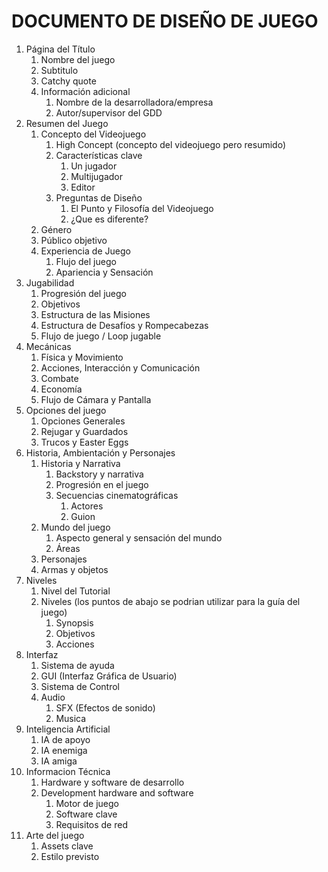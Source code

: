 DOCUMENTO DE DISEÑO DE JUEGO
=============================
1. Página del Título
   1. Nombre del juego
   2. Subtitulo    
   3. Catchy quote
   4. Información adicional	
       1. Nombre de la desarrolladora/empresa
       2. Autor/supervisor del GDD
2. Resumen del Juego
   1.  Concepto del Videojuego
       1. High Concept (concepto del videojuego pero resumido)
       2. Características clave
           1. Un jugador
           2. Multijugador
           3. Editor
       3. Preguntas de Diseño
           1. El Punto y Filosofía del Videojuego
           2. ¿Que es diferente?
   2.  Género
   3.  Público objetivo
   4.  Experiencia de Juego
        1. Flujo del juego
        2. Apariencia y Sensación
3.  Jugabilidad
       1. Progresión del juego
       2. Objetivos
       3. Estructura de las Misiones
       4. Estructura de Desafíos y Rompecabezas
       5. Flujo de juego / Loop jugable
4. Mecánicas
   1. Física y Movimiento
   2. Acciones, Interacción y Comunicación
   3. Combate
   4. Economía
   5. Flujo de Cámara y Pantalla
5. Opciones del juego
   1.  Opciones Generales
   2.  Rejugar y Guardados 
   3.  Trucos y Easter Eggs
6. Historia, Ambientación y Personajes
   1.  Historia y Narrativa
       1. Backstory y narrativa
       2. Progresión en el juego
       3. Secuencias cinematográficas
          1. Actores
          2. Guion
   2.  Mundo del juego
       1. Aspecto general y sensación del mundo
       2. Áreas
   3.  Personajes
   4.  Armas y objetos
7. Niveles
   1.  Nivel del Tutorial
   2.  Niveles (los puntos de abajo se podrian utilizar para la guía del juego)
       1. Synopsis
       2. Objetivos
       3. Acciones
8. Interfaz
   1.  Sistema de ayuda
   2.  GUI (Interfaz Gráfica de Usuario)
   3.  Sistema de Control
   4.  Audio
       1. SFX (Efectos de sonido)
       2. Musica
9. Inteligencia Artificial
    1. IA de apoyo
    2. IA enemiga 
    3. IA amiga
10. Informacion Técnica
    1. Hardware y software de desarrollo
    2. Development hardware and software
       1. Motor de juego
       2. Software clave
       3. Requisitos de red
11. Arte del juego
    1. Assets clave
    2. Estilo previsto
